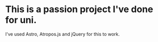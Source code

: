 # This is a passion project I've done for uni. 

I've used Astro, Atropos.js and jQuery for this to work.
